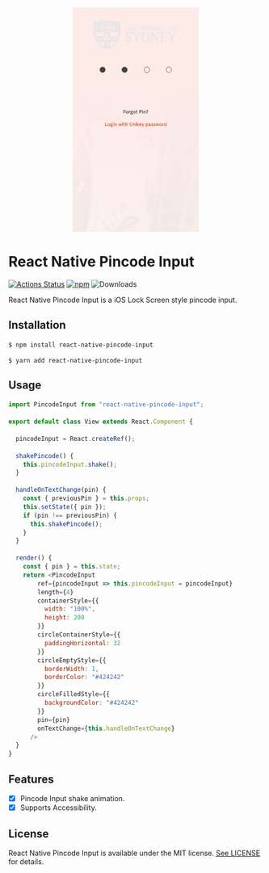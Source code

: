 <p align="center">
<a href="https://github.com/philip-bui/react-native-pincode-input/raw/master/.github/images/pincode-input.png"><img src="https://github.com/philip-bui/react-native-pincode-input/raw/master/.github/images/pincode-input.png" title="Pincode Input" height="445" width="250"></a>
</p>

# React Native Pincode Input
[![Actions Status](https://github.com/philip-bui/react-native-pincode-input/workflows/build/badge.svg)](https://github.com/philip-bui/react-native-pincode-input/actions)
[![npm](https://img.shields.io/npm/v/react-native-pincode-input.svg?style=flat)](https://www.npmjs.com/package/react-native-pincode-input)
![Downloads](https://img.shields.io/npm/dt/react-native-pincode-input.svg?style=flat)

React Native Pincode Input is a iOS Lock Screen style pincode input.

## Installation

```bash
$ npm install react-native-pincode-input
```

```
$ yarn add react-native-pincode-input
```

## Usage

```javascript
import PincodeInput from "react-native-pincode-input";

export default class View extends React.Component {

  pincodeInput = React.createRef();

  shakePincode() {
    this.pincodeInput.shake();
  }

  handleOnTextChange(pin) {
    const { previousPin } = this.props;
    this.setState({ pin });
    if (pin !== previousPin) {
      this.shakePincode();
    }
  }

  render() {
    const { pin } = this.state;
    return <PincodeInput
        ref={pincodeInput => this.pincodeInput = pincodeInput}
        length={4}
        containerStyle={{
          width: "100%",
          height: 200
        }}
        circleContainerStyle={{
          paddingHorizontal: 32
        }}
        circleEmptyStyle={{
          borderWidth: 1,
          borderColor: "#424242"
        }}
        circleFilledStyle={{
          backgroundColor: "#424242"
        }}
        pin={pin}
        onTextChange={this.handleOnTextChange}
      />
  }
}
```

## Features

- [X] Pincode Input shake animation.
- [X] Supports Accessibility.

## License

React Native Pincode Input is available under the MIT license. [See LICENSE](https://github.com/philip-bui/react-native-pincode-input/blob/master/LICENSE) for details.
